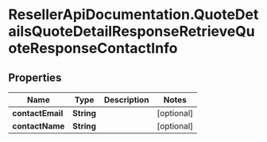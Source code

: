 # ResellerApiDocumentation.QuoteDetailsQuoteDetailResponseRetrieveQuoteResponseContactInfo

## Properties

Name | Type | Description | Notes
------------ | ------------- | ------------- | -------------
**contactEmail** | **String** |  | [optional] 
**contactName** | **String** |  | [optional] 



